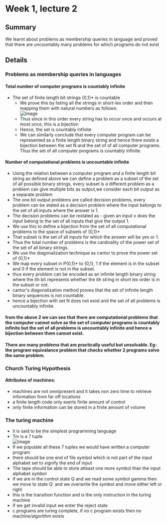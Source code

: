 # Week 1, lecture 2
## Summary 
We learnt about problems as membership queries in language and proved that there are uncountably many problems for which programs do not exist
## Details
### Problems as membership queries in languages
#### Total number of computer programs is countably infinite
  - The set of finite length bit strings {0,1}* is countable
    - We prove this by listing all the strings in short-lex order and then mapping them with natural numbers as follows:<br>
    ![image](https://user-images.githubusercontent.com/71220864/132123043-c57624af-dd72-4655-a610-a375dbf50788.png)<br>
    - Thus since in this order every string has to occur once and occurs at most once, this is a bijection
    - Hence, the set is countably infinite
    - We can similarly conclude that every computer program can be represented as a finite length binary string and hence there exists a 
      bijection between the set N and the set of of all computer programs. Thus the set of all computer programs is countably infinite.

#### Number of computational problems is uncountable infinite
  - Using the relation between a computer program and a finite length bit string as defined above we can define a problem as a subset of the set of all
    possible binary strings, every subset is a different problem as a problem can give multiple bits as output,we consider each bit output as a separate problem
  - The one bit output problems are called decision problems, every problem can be stated as a decision problem where the input belongs to the set of all inputs
    where the answer is 1.
  - The decision problems can be restated as - given an input x does the input belong to the set of all inputs that give the output 1.
  - We use this to define a bijection from the set of all computational problems to the space of subsets of {0,1}*
  - That subset is the set of all inputs for which the answer will be yes or 1.
  - Thus the total number of problems is the cardinality of the power set of the set of all binary strings.
  - We use the diagonalization technique as cantor to prove the power set of {0,1}* 
  - We map every subset in P{0,1}* to {0,1}, 1 if the element is in the subset and 0 if the element is not in the subset.
  - thus every problem can be encoded as an infinite length binary string where the ith bit represents whether the ith string in short lex order is in the subset or not.
  - cantor's diagonalization method proves that the set of infinite length binary sequences is not countable.
  - hence a bijection with set N does not exist and the set of all problems is uncountably infinite.

#### from the above 2 we can see that there are computational problems that the computer cannot solve as the set of computer programs is countably infinite but the set of all problems is uncountably infinite and hence a bijection between them cannot exist. 

#### There are many problems that are practically useful but unsolvable. Eg- the program equivalance problem that checks whether 2 programs solve the same problem.

### Church Turing Hypothesis
#### Attributes of machines:
  - machines are not omnipresent and it takes non zero time to retrieve information from far off locations
  - a finite length code only exerts finite amount of control
  - only finite information can be stored in a finite amount of volume

### The turing machine
  - it is said to be the simplest programming language
  - Tm is a 7 tuple<br>
  ![image](https://user-images.githubusercontent.com/71220864/132125888-40765856-eb1f-40c6-98aa-fe4ca2584da5.png)<br>
  - if we populate all these 7 tuples we would have written a computer program
  - there should be one end of file symbol which is not part of the input alphabet set to signify the end of input
  - The tape should be able to store atleast one more symbol than the input alphabet symbol
  - if we are in the control state Q and we read some symbol gamma then we move to state Q' and we overwrite the symbol and move either left or right
  - this is the transition function and is the only instruction in the turing machine
  - if we get invalid input we enter the reject state
  - c programs are turing complete, if no c program exists then no machine/algorithm exists

